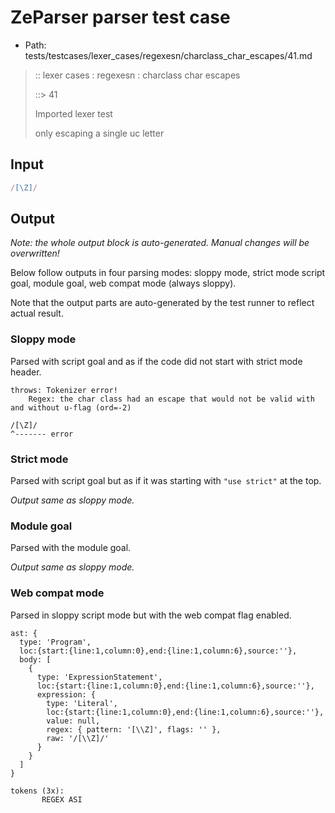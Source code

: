 # ZeParser parser test case

- Path: tests/testcases/lexer_cases/regexesn/charclass_char_escapes/41.md

> :: lexer cases : regexesn : charclass char escapes
>
> ::> 41
>
> Imported lexer test
>
> only escaping a single uc letter


## Input

`````js
/[\Z]/
`````

## Output

_Note: the whole output block is auto-generated. Manual changes will be overwritten!_

Below follow outputs in four parsing modes: sloppy mode, strict mode script goal, module goal, web compat mode (always sloppy).

Note that the output parts are auto-generated by the test runner to reflect actual result.

### Sloppy mode

Parsed with script goal and as if the code did not start with strict mode header.

`````
throws: Tokenizer error!
    Regex: the char class had an escape that would not be valid with and without u-flag (ord=-2)

/[\Z]/
^------- error
`````

### Strict mode

Parsed with script goal but as if it was starting with `"use strict"` at the top.

_Output same as sloppy mode._

### Module goal

Parsed with the module goal.

_Output same as sloppy mode._

### Web compat mode

Parsed in sloppy script mode but with the web compat flag enabled.

`````
ast: {
  type: 'Program',
  loc:{start:{line:1,column:0},end:{line:1,column:6},source:''},
  body: [
    {
      type: 'ExpressionStatement',
      loc:{start:{line:1,column:0},end:{line:1,column:6},source:''},
      expression: {
        type: 'Literal',
        loc:{start:{line:1,column:0},end:{line:1,column:6},source:''},
        value: null,
        regex: { pattern: '[\\Z]', flags: '' },
        raw: '/[\\Z]/'
      }
    }
  ]
}

tokens (3x):
       REGEX ASI
`````

